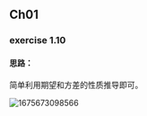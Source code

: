 ## Ch01

### exercise 1.10

#### 思路：

简单利用期望和方差的性质推导即可。

![1675673098566](E:/%E7%BE%8E%E8%B5%9B/%E7%BE%8E%E8%B5%9B%E8%B5%9B%E9%A2%98/prml-master/prml-master/chapter01/exercise_img/1675673098566.jpg)